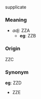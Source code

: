 supplicate
### Meaning
+ _adj_: ZZA
    + __eg__: ZZB

### Origin

ZZC

### Synonym

__eg__: ZZD

+ ZZE


